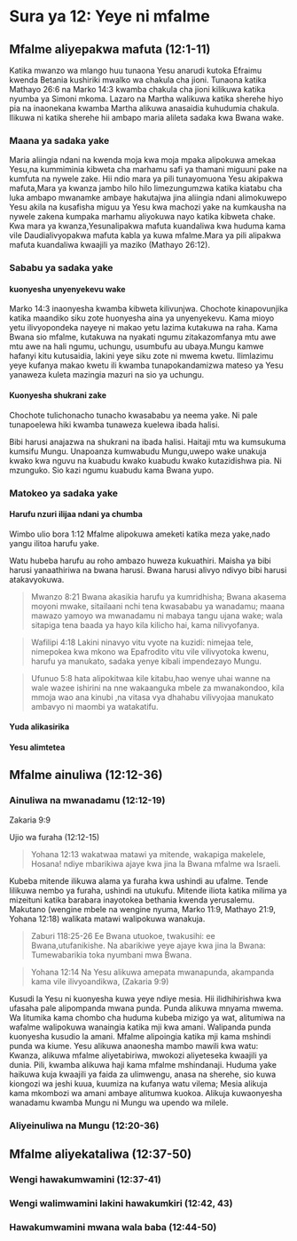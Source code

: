 Sura ya 12: Yeye ni mfalme
==========================

## Mfalme aliyepakwa mafuta (12:1-11)

Katika mwanzo wa mlango huu tunaona Yesu anarudi kutoka Efraimu kwenda Betania kushiriki mwalko wa chakula cha jioni. Tunaona katika Mathayo 26:6 na Marko 14:3 kwamba chakula cha jioni kilikuwa katika nyumba ya Simoni mkoma. Lazaro na Martha walikuwa katika sherehe hiyo pia na inaonekana kwamba Martha alikuwa anasaidia kuhudumia chakula. Ilikuwa ni katika sherehe hii ambapo maria alileta sadaka kwa Bwana wake.

### Maana ya sadaka yake

Maria aliingia ndani na kwenda moja kwa moja mpaka alipokuwa amekaa Yesu,na kummiminia kibweta cha marhamu safi ya thamani miguuni pake na kumfuta na nywele zake. Hii ndio mara ya pili tunayomuona Yesu akipakwa mafuta,Mara ya kwanza jambo hilo hilo limezungumzwa katika kiatabu cha luka ambapo mwanamke ambaye hakutajwa jina aliingia ndani alimokuwepo Yesu akila na kusafisha miguu ya Yesu kwa machozi yake na kumkausha na nywele zakena kumpaka marhamu aliyokuwa nayo katika kibweta chake. Kwa mara ya kwanza,Yesunalipakwa mafuta kuandaliwa kwa huduma kama vile Daudialivyopakwa mafuta kabla ya kuwa mfalme.Mara ya pili alipakwa mafuta kuandaliwa kwaajili ya maziko (Mathayo 26:12).

### Sababu ya sadaka yake

#### kuonyesha unyenyekevu wake

Marko 14:3 inaonyesha kwamba kibweta kilivunjwa. Chochote kinapovunjika katika maandiko siku zote huonyesha aina ya unyenyekevu. Kama mioyo yetu ilivyopondeka nayeye ni makao yetu lazima kutakuwa na raha. Kama Bwana sio mfalme, kutakuwa na nyakati ngumu zitakazomfanya mtu awe mtu awe na hali ngumu, uchungu, usumbufu au ubaya.Mungu kamwe hafanyi kitu kutusaidia, lakini yeye siku zote ni mwema kwetu. Ilimlazimu yeye kufanya makao kwetu ili kwamba tunapokandamizwa mateso ya Yesu yanaweza kuleta mazingia mazuri na sio ya uchungu.

#### Kuonyesha shukrani zake

Chochote tulichonacho tunacho kwasababu ya neema yake. Ni pale tunapoelewa hiki kwamba tunaweza kuelewa ibada halisi.

Bibi harusi anajazwa na shukrani na ibada halisi. Haitaji mtu wa kumsukuma kumsifu Mungu. Unapoanza kumwabudu Mungu,uwepo wake unakuja kwako kwa nguvu na kuabudu kwako kuabudu kwako kutazidishwa pia. Ni mzunguko. Sio kazi ngumu kuabudu kama Bwana yupo.

### Matokeo ya sadaka yake

#### Harufu nzuri ilijaa ndani ya chumba

Wimbo ulio bora 1:12 Mfalme alipokuwa ameketi katika meza yake,nado yangu ilitoa harufu yake.

Watu hubeba harufu au roho ambazo huweza kukuathiri. Maisha ya bibi harusi yanaathiriwa na bwana harusi. Bwana harusi alivyo ndivyo bibi harusi atakavyokuwa.

> Mwanzo 8:21 Bwana akasikia harufu ya kumridhisha; Bwana akasema moyoni mwake, sitailaani nchi tena kwasababu ya wanadamu; maana mawazo yamoyo wa mwanadamu ni mabaya tangu ujana wake; wala sitapiga tena baada ya hayo kila kilicho hai, kama nilivyofanya.

> Wafilipi 4:18 Lakini ninavyo vitu vyote na kuzidi: nimejaa tele, nimepokea kwa mkono wa Epafrodito vitu vile vilivyotoka kwenu, harufu ya manukato, sadaka yenye kibali impendezayo Mungu.

> Ufunuo 5:8 hata alipokitwaa kile kitabu,hao wenye uhai wanne na wale wazee ishirini na nne wakaanguka mbele za mwanakondoo, kila mmoja wao ana kinubi ,na vitasa vya dhahabu vilivyojaa manukato ambavyo ni maombi ya watakatifu.

#### Yuda alikasirika

#### Yesu alimtetea

## Mfalme ainuliwa (12:12-36)

### Ainuliwa na mwanadamu (12:12-19)

Zakaria 9:9

Ujio wa furaha (12:12-15)

> Yohana 12:13 wakatwaa matawi ya mitende, wakapiga makelele, Hosana! ndiye mbarikiwa ajaye kwa jina la Bwana mfalme wa Israeli.

Kubeba mitende ilikuwa alama ya furaha kwa ushindi au ufalme. Tende lilikuwa nembo ya furaha, ushindi na utukufu. Mitende iliota katika milima ya mizeituni katika barabara inayotokea bethania kwenda yerusalemu. Makutano (wengine mbele na wengine nyuma, Marko 11:9, Mathayo 21:9, Yohana 12:18) walikata matawi walipokuwa wanakuja.

> Zaburi 118:25-26 Ee Bwana utuokoe, twakusihi: ee Bwana,utufanikishe. Na abarikiwe yeye ajaye kwa jina la Bwana: Tumewabarikia toka nyumbani mwa Bwana. 

> Yohana 12:14 Na Yesu alikuwa amepata mwanapunda, akampanda kama vile ilivyoandikwa, (Zakaria 9:9)

Kusudi la Yesu ni kuonyesha kuwa yeye ndiye mesia. Hii ilidhihirishwa kwa ufasaha pale alipompanda mwana punda. Punda alikuwa mnyama mwema. Wa litumika kama chombo cha huduma kubeba mizigo ya wat, alitumiwa na wafalme walipokuwa wanaingia katika mji kwa amani. Walipanda punda kuonyesha kusudio la amani. Mfalme alipoingia katika mji kama mshindi punda wa kiume. Yesu alikuwa anaonesha mambo mawili kwa watu: Kwanza, alikuwa mfalme aliyetabiriwa, mwokozi aliyeteseka kwaajili ya dunia. Pili, kwamba alikuwa haji kama mfalme mshindanaji. Huduma yake haikuwa kuja kwaajili ya faida za ulimwengu, anasa na sherehe, sio kuwa kiongozi wa jeshi kuua, kuumiza na kufanya watu vilema; Mesia alikuja kama mkombozi wa amani ambaye alitumwa kuokoa. Alikuja kuwaonyesha wanadamu kwamba Mungu ni Mungu wa upendo wa milele.

### Aliyeinuliwa na Mungu (12:20-36) 

## Mfalme aliyekataliwa (12:37-50)

### Wengi hawakumwamini (12:37-41)

### Wengi walimwamini lakini hawakumkiri (12:42, 43)

### Hawakumwamini mwana wala baba (12:44-50)